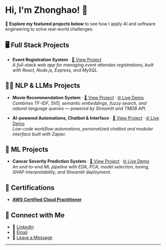 # Hi, I'm Zhonghao! 👋

📂 **Explore my featured projects below** to see how I apply AI and software engineering to solve real-world challenges.

## 🖥️ Full Stack Projects

- **Event Registration System** · [🔗 View Project](https://github.com/z43zhang/event-registration)  
  _A full-stack web app for managing event attendee registrations, built with React, Node.js, Express, and MySQL._

## 🧑‍💻 NLP & LLMs Projects

- **Movie Recommendation System** · [🔗 View Project](https://github.com/z43zhang/movie-recommender) · [🌐 Live Demo](https://cancer-score.streamlit.app)  
  _Combines TF-IDF, SVD, semantic embeddings, fuzzy search, and natural language queries — powered by Streamlit and TMDB API._

- **AI-powered Automations, Chatbot & Interface** · [🔗 View Project](https://github.com/z43zhang/zapier-automation) · [🌐 Live Demo](https://new-interface-2a359d.zapier.app/main)  
  _Low-code workflow automations, personalized chatbot and modular interface built with Zapier._

## 🤖 ML Projects

- **Cancer Severity Prediction System** · [🔗 View Project](https://github.com/z43zhang/cancer-score) · [🌐 Live Demo](https://movie-recommender-bwnwhw5kbmhjkszgz6xlwt.streamlit.app/)  
  _An end-to-end ML pipeline with EDA, PCA, model selection, tuning, SHAP interpretability, and Streamlit deployment._

## 📜 Certifications
- [**AWS Certified Cloud Practitioner**](https://www.credly.com/badges/d1d09b21-5a59-4503-9d14-ad13a3c0bd87)

## 🤳 Connect with Me

- 🔗 [LinkedIn](https://www.linkedin.com/in/zhonghao-zhang-842677285/)
- 📧 [Email](mailto:z43zhang@gmail.com)
- 💬 [Leave a Message](https://new-interface-2a359d.zapier.app/contact-me)

---





